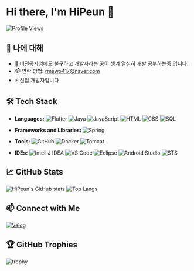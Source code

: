 # Hi there, I'm HiPeun 👋

![Profile Views](https://komarev.com/ghpvc/?username=HiPeun&color=blue)

## 🚀 나에 대해
- 🌱 비전공자임에도 불구하고 개발자라는 꿈이 생겨 열심히 개발 공부하는중 입니다.
- 📫 연락 방법: rmswo417@naver.com
- ⚡ 신입 개발자입니다

## 🛠️ Tech Stack
- **Languages:**
  ![Flutter](https://img.shields.io/badge/Flutter-02569B?style=for-the-badge&logo=flutter&logoColor=white)
  ![Java](https://img.shields.io/badge/Java-007396?style=for-the-badge&logo=java&logoColor=white)
  ![JavaScript](https://img.shields.io/badge/JavaScript-F7DF1E?style=for-the-badge&logo=javascript&logoColor=black)
  ![HTML](https://img.shields.io/badge/HTML-E34F26?style=for-the-badge&logo=html5&logoColor=white)
  ![CSS](https://img.shields.io/badge/CSS-1572B6?style=for-the-badge&logo=css3&logoColor=white)
  ![SQL](https://img.shields.io/badge/SQL-4479A1?style=for-the-badge&logo=sql&logoColor=white)

- **Frameworks and Libraries:**
  ![Spring](https://img.shields.io/badge/Spring-6DB33F?style=for-the-badge&logo=spring&logoColor=white)

- **Tools:**
  ![GitHub](https://img.shields.io/badge/GitHub-181717?style=for-the-badge&logo=github&logoColor=white)
  ![Docker](https://img.shields.io/badge/Docker-2496ED?style=for-the-badge&logo=docker&logoColor=white)
  ![Tomcat](https://img.shields.io/badge/Tomcat-0078D4?style=for-the-badge&logo=apache-tomcat&logoColor=white)

- **IDEs:**
  ![IntelliJ IDEA](https://img.shields.io/badge/IntelliJ%20IDEA-000000?style=for-the-badge&logo=intellij-idea&logoColor=white)
  ![VS Code](https://img.shields.io/badge/VS%20Code-007ACC?style=for-the-badge&logo=visual-studio-code&logoColor=white)
  ![Eclipse](https://img.shields.io/badge/Eclipse-2C2255?style=for-the-badge&logo=eclipse&logoColor=white)
  ![Android Studio](https://img.shields.io/badge/Android%20Studio-3DDC84?style=for-the-badge&logo=android-studio&logoColor=white)
  ![STS](https://img.shields.io/badge/STS-6DB33F?style=for-the-badge&logo=spring&logoColor=white)

## 📈 GitHub Stats
![HiPeun's GitHub stats](https://github-readme-stats.vercel.app/api?username=HiPeun&show_icons=true&theme=radical)
![Top Langs](https://github-readme-stats.vercel.app/api/top-langs/?username=HiPeun&layout=compact&theme=radical)

## 📫 Connect with Me

[![Velog](https://img.shields.io/badge/Velog-20C997?style=for-the-badge&logo=velog&logoColor=white)](https://velog.io/@rmswo417/posts)

## 🏆 GitHub Trophies
![trophy](https://github-profile-trophy.vercel.app/?username=HiPeun&theme=onedark)


